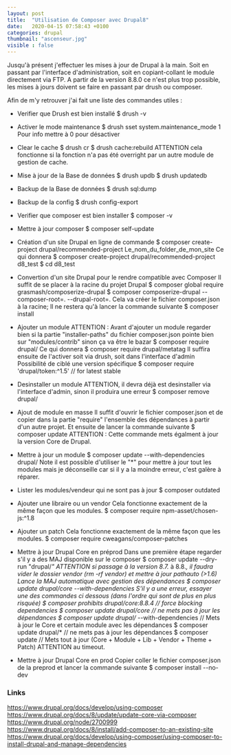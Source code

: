 ```yaml
---
layout: post
title:  "Utilisation de Composer avec Drupal8"
date:   2020-04-15 07:58:43 +0100
categories: drupal
thumbnail: "ascenseur.jpg"
visible : false
---
```


Jusqu'à présent j'effectuer les mises à jour de Drupal à la main. Soit en passant par l'interface d'administration, soit en copiant-collant le module directement via FTP. A partir de la version 8.8.0 ce n'est plus trop possible, les mises à jours doivent se faire en passant par drush ou composer.

Afin de m'y retrouver j'ai fait une liste des commandes utiles :

- Verifier que Drush est bien installé
$ drush -v

- Activer le mode maintenance
$ drush sset system.maintenance_mode 1
Pour info mettre à 0 pour désactiver

- Clear le cache
$ drush cr
$ drush cache:rebuild
ATTENTION cela fonctionne si la fonction n'a pas été overright par un autre module de gestion de cache.

- Mise à jour de la Base de données
$ drush updb
$ drush updatedb

- Backup de la Base de données
$ drush sql:dump

- Backup de la config
$ drush config-export

- Verifier que composer est bien installer
$ composer -v

- Mettre à jour composer
$ composer self-update

- Création d'un site Drupal en ligne de commande
$ composer create-project drupal/recommended-project Le_nom_du_folder_de_mon_site
Ce qui donnera
$ composer create-project drupal/recommended-project d8_test
$ cd d8_test

- Convertion d'un site Drupal pour le rendre compatible avec Composer
Il suffit de se placer à la racine du projet Drupal
$ composer global require grasmash/composerize-drupal
$ composer composerize-drupal --composer-root=. --drupal-root=.
Cela va créer le fichier composer.json à la racine; Il ne restera qu'à lancer la commande suivante
$ composer install

- Ajouter un module
ATTENTION : Avant d'ajouter un module regarder bien si la partie "installer-paths" du fichier composer.json pointe bien sur "modules/contrib" sinon ça va être le bazar
$ composer require drupal/<module>
Ce qui donnera
$ composer require drupal/metatag
Il suffira ensuite de l'activer soit via drush, soit dans l'interface d'admin
Possibilité de ciblé une version spécifique
$ composer require 'drupal/token:^1.5' // for latest stable


- Desinstaller un module
ATTENTION, il devra déjà est desinstaller via l'interface d'admin, sinon il produira une erreur
$ composer remove drupal/<module>

- Ajout de module en masse
Il suffit d'ouvrir le fichier composer.json et de copier dans la partie "require" l'ensemble des dépendances
à partir d'un autre projet. Et ensuite de lancer la commande suivante
$ composer update
ATTENTION : Cette commande mets égalment à jour la version Core de Drupal.

- Mettre à jour un module
$ composer update --with-dependencies drupal/<module>
Note il est possible d'utiliser le "*" pour mettre à jour tout les modules mais je déconseille car si il y a la moindre erreur, c'est galère à réparer.

- Lister les modules/vendeur qui ne sont pas à jour
$ composer outdated

- Ajouter une libraire ou un vendor
Cela fonctionne exactement de la même façon que les modules.
$ composer require npm-asset/chosen-js:^1.8

- Ajouter un patch
Cela fonctionne exactement de la même façon que les modules.
$ composer require cweagans/composer-patches

- Mettre à jour Drupal Core en préprod
Dans une première étape regarder s'il y a des MAJ disponible sur le composer
$ composer update --dry-run "drupal/*"
ATTENTION si passage à la version 8.7.* à 8.8.*, il faudra vider le dossier vendor (rm -rf vendor) et mettre à jour pathauto (>1.6)
Lance la MAJ automatique avec gestion des dépendances
$ composer update drupal/core --with-dependencies
S'il y a une erreur, essayer une des commandes ci dessous (dans l'ordre qui sont de plus en plus risquée)
$ composer prohibits drupal/core:8.8.4   // force blocking dependencies
$ composer update drupal/core    // ne mets pas à jour les dépendances
$ composer update drupal/* --with-dependencies // Mets à jour le Core et certain module avec les dépendances
$ composer update drupal/*  // ne mets pas à jour les dépendances
$ composer update // Mets tout à jour (Core + Module + Lib + Vendor + Theme + Patch) ATTENTION au timeout.

- Mettre à jour Drupal Core en prod
Copier coller le fichier composer.json de la preprod et lancer la commande suivante
$ composer install --no-dev

### Links
https://www.drupal.org/docs/develop/using-composer
https://www.drupal.org/docs/8/update/update-core-via-composer
https://www.drupal.org/node/2700999
https://www.drupal.org/docs/8/install/add-composer-to-an-existing-site
https://www.drupal.org/docs/develop/using-composer/using-composer-to-install-drupal-and-manage-dependencies
